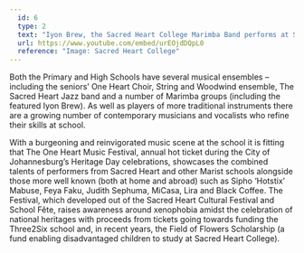 ```yaml
---
  id: 6
  type: 2
  text: "Iyon Brew, the Sacred Heart College Marimba Band performs at Sacred Heart Day, October 2016. "
  url: https://www.youtube.com/embed/urEOjdDQpL0
  reference: "Image: Sacred Heart College"
---
```

Both the Primary and High Schools have several musical ensembles – including the seniors’ One Heart Choir, String and Woodwind ensemble, The Sacred Heart Jazz band and a number of Marimba groups (including the featured Iyon Brew). As well as players of more traditional instruments there are a growing number of contemporary musicians and vocalists who refine their skills at school. 

With a burgeoning and reinvigorated music scene at the school it is fitting that The One Heart Music Festival, annual hot ticket during the City of Johannesburg’s Heritage Day celebrations, showcases the combined talents of performers from Sacred Heart and other Marist schools alongside those more well known (both at home and abroad) such as Sipho ‘Hotstix’ Mabuse, Feya Faku, Judith Sephuma, MiCasa, Lira and Black Coffee. The Festival, which developed out of the Sacred Heart Cultural Festival and School Fête, raises awareness around xenophobia amidst the celebration of national heritages with proceeds from tickets going towards funding the Three2Six school and, in recent years, the Field of Flowers Scholarship (a fund enabling disadvantaged children to study at Sacred Heart College).
        